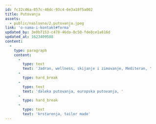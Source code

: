 ```yaml
---
id: fc32c46a-857c-48dc-93c4-6e3a10f5a002
title: Putovanja
assets:
  - public/naslovna/2.putovanja.jpeg
link: 'o-nama-i-kontakt#forma'
updated_by: 3e0b7153-c478-46da-8c50-fde8ce1a616d
updated_at: 1623409588
content:
  -
    type: paragraph
    content:
      -
        type: text
        text: 'Jadran, wellness, skijanje i zimovanje, Mediteran, '
      -
        type: hard_break
      -
        type: text
        text: 'daleka putovanja, europska putovanja, '
      -
        type: hard_break
      -
        type: text
        text: 'krstarenja, tailor made'
---
```

